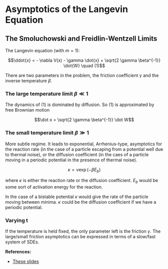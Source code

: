 
# Asymptotics of the Langevin Equation

## The Smoluchowski and Freidlin-Wentzell Limits

The Langevin equation (with $m=1$):

$$\ddot{x} = - \nabla V(x) - \gamma \dot{x} + \sqrt{2 \gamma \beta^{-1}} \dot{W} \quad (1)$$

There are two parameters in the problem, the friction coefficient $\gamma$ and the inverse temperature $\beta$.

### The large temperature limit $\beta \ll 1$

The dynamics of (1) is dominated by diffusion. So (1) is approximated by free Brownian motion

$$\dot x = \sqrt{2 \gamma \beta^{-1}} \dot W$$

### The small temperature limit $\beta \gg 1$

More subtle regime. It leads to exponential, Arrhenius-type, asymptotics for the reaction rate (in the case of a particle escaping from a potential well due to thermal noise), or the diffusion coefficient (in the caes of a particle moving in a periodic potential in the presence of thermal noise).

$$\kappa = \nu \exp ( - \beta E_b )$$

where $\kappa$ is either the reaction rate or the diffusion coefficient. $E_b$ would be some sort of activation energy for the reaction.

In the case of a bistable potential $\kappa$ would give the rate of the particle moving between minima. $\kappa$ could be the diffusion coefficient if we have a periodic potential.

### Varying t

If the temperature is held fixed, the only parameter left is the friction $\gamma$. The large/small friction asymptotics can be expressed in terms of a slow/fast system of SDEs.



**References:**

- [These slides](http://wwwf.imperial.ac.uk/~pavl/lec_freid_wentz_smooluch.pdf)
<!--stackedit_data:
eyJoaXN0b3J5IjpbLTc4MDM4MTc0MV19
-->
